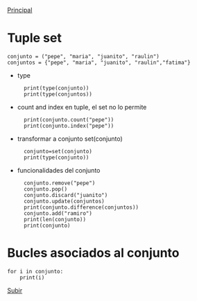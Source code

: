 <a name="top"></a>
[Principal](../README.md)<br/>


# Tuple set
    conjunto = ("pepe", "maria", "juanito", "raulin")
    conjuntos = {"pepe", "maria", "juanito", "raulin","fatima"}

- type
 
        print(type(conjunto))
        print(type(conjuntos))

- count and index en tuple, el set no lo permite
 
        print(conjunto.count("pepe"))
        print(conjunto.index("pepe"))

- transformar a conjunto set(conjunto)
 
        conjunto=set(conjunto)
        print(type(conjunto))

- funcionalidades del conjunto
  
        conjunto.remove("pepe")
        conjunto.pop()
        conjunto.discard("juanito")
        conjunto.update(conjuntos)
        print(conjunto.difference(conjuntos))
        conjunto.add("ramiro")
        print(len(conjunto))
        print(conjunto)

# Bucles asociados al conjunto
    for i in conjunto:
        print(i)

[Subir](#top)
